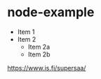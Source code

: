 # node-example
* Item 1
* Item 2
  * Item 2a
  * Item 2b
  
https://www.is.fi/supersaa/

<!--![Image of Yaktocat](/Mot%C3%B6rhead_england.jpg)-->

